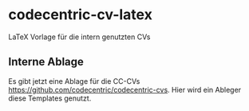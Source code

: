 # codecentric-cv-latex
LaTeX Vorlage für die intern genutzten CVs

## Interne Ablage
Es gibt jetzt eine Ablage für die CC-CVs https://github.com/codecentric/codecentric-cvs. Hier wird ein Ableger diese 
Templates genutzt.
